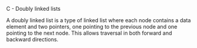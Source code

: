 C - Doubly linked lists


A doubly linked list is a type of linked list where each node contains a data element and two pointers, one pointing to the previous node and one pointing to the next node. This allows traversal in both forward and backward directions.
